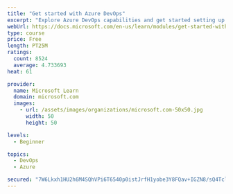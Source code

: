 ```yaml
---
title: "Get started with Azure DevOps"
excerpt: "Explore Azure DevOps capabilities and get started setting up your own organization knowing what separates elite performers from low performers."
webUrl: https://docs.microsoft.com/en-us/learn/modules/get-started-with-devops/
type: course
price: Free
length: PT25M
ratings:
  count: 8524
  average: 4.733693
heat: 61

provider:
  name: Microsoft Learn
  domain: microsoft.com
  images:
    - url: /assets/images/organizations/microsoft.com-50x50.jpg
      width: 50
      height: 50

levels:
  - Beginner

topics:
  - DevOps
  - Azure

secured: "7W6Lkxh1HU2h6M4SQhVPi6T6540p0istJrfH1yobe3Y8FQav+IGZN8/sQ4TclpR6lgEoSRk6HHDqSuB3pgx6KftKwpTsYTvjj8+y4vSEQt0oYN2CEgsFNEe7prdp20KYUeGdRg0eWF8pYKpKpWR1pJ/dVxWzl71APLetWbGJO/hWl2Vlt01Vff5uf6LUkD5Q2z8z4ybPd2iMWtNtHfNckyFXqKacP/zx/S5IK4lBMu7ddE7ZQncvJDoUVLzdKqYxVEgcxZEjtRfG49O0x22WtegidkgwUmAoU3Lsr7SpO3vPVJVv8c0WPapp8XNZYGds5tiiUUIquB5poKlwh5ImL624GS0YjFqkvoxnwQiUewZ9iECekjrrt46wW9yktnFZHbLMy8B5ND9JFk/iw1ro8JmLOzuKUGJr5sJP1FPjCAk=;jRIO7jpcFqJmSolP3BrhcA=="
---
```


